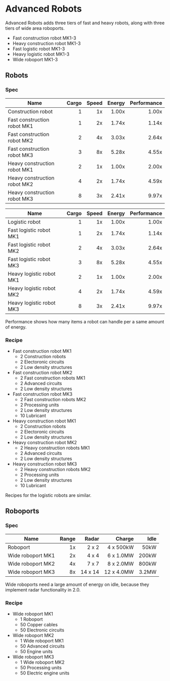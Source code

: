 # Advanced Robots
Advanced Robots adds three tiers of fast and heavy robots, along with three tiers of wide area roboports.

- Fast construction robot MK1-3
- Heavy construction robot MK1-3
- Fast logistic robot MK1-3
- Heavy logistic robot MK1-3
- Wide roboport MK1-3

## Robots

### Spec

| Name | Cargo | Speed | Energy | Performance |
| ---- | ----: | ----: | ----: | ----: |
| Construction robot | 1 | 1x  | 1.00x | 1.00x |
| Fast construction robot MK1  | 1 | 2x | 1.74x | 1.14x |
| Fast construction robot MK2  | 2 | 4x | 3.03x | 2.64x |
| Fast construction robot MK3  | 3 | 8x | 5.28x | 4.55x |
| Heavy construction robot MK1 | 2 | 1x | 1.00x | 2.00x |
| Heavy construction robot MK2 | 4 | 2x | 1.74x | 4.59x |
| Heavy construction robot MK3 | 8 | 3x | 2.41x | 9.97x |

| Name | Cargo | Speed | Energy | Performance |
| ---- | ----: | ----: | ----: | ----: |
| Logistic robot | 1 | 1x | 1.00x | 1.00x | 1.00x |
| Fast logistic robot MK1 | 1 | 2x | 1.74x | 1.14x |
| Fast logistic robot MK2 | 2 | 4x | 3.03x | 2.64x |
| Fast logistic robot MK3 | 3 | 8x | 5.28x | 4.55x |
| Heavy logistic robot MK1 | 2 | 1x | 1.00x | 2.00x |
| Heavy logistic robot MK2 | 4 | 2x | 1.74x | 4.59x |
| Heavy logistic robot MK3 | 8 | 3x | 2.41x | 9.97x |

Performance shows how many items a robot can handle per a same amount of energy.

### Recipe

- Fast construction robot MK1
    - 2 Construction robots
    - 2 Electoronic circuits
    - 2 Low density structures
- Fast construction robot MK2
    - 2 Fast construction robots MK1
    - 2 Advanced circuits
    - 2 Low density structures
- Fast construction robot MK3
    - 2 Fast construction robots MK2
    - 2 Processing units
    - 2 Low density structures
    - 10 Lubricant
- Heavy construction robot MK1
    - 2 Construction robots
    - 2 Electoronic circuits
    - 2 Low density structures
- Heavy construction robot MK2
    - 2 Heavy construction robots MK1
    - 2 Advanced circuits
    - 2 Low density structures
- Heavy construction robot MK3
    - 2 Heavy construction robots MK2
    - 2 Processing units
    - 2 Low density structures
    - 10 Lubricant

Recipes for the logistic robots are similar.

## Roboports

### Spec

| Name | Range | Radar | Charge | Idle |
| ---- | ----: | ----: | ----: | ----: |
| Roboport | 1x | 2 x 2 | 4 x 500kW | 50kW |
| Wide roboport MK1 | 2x | 4 x 4 | 6 x 1.0MW | 200kW |
| Wide roboport MK2 | 4x | 7 x 7 | 8 x 2.0MW | 800kW |
| Wide roboport MK3 | 8x | 14 x 14 | 12 x 4.0MW | 3.2MW |

Wide roboports need a large amount of energy on idle, because they implement radar functionality in 2.0.

### Recipe

- Wide roboport MK1
    - 1 Roboport
    - 50 Copper cables
    - 50 Electronic circuits
- Wide roboport MK2
    - 1 Wide roboport MK1
    - 50 Advanced circuits
    - 50 Engine units
- Wide roboport MK3
    - 1 Wide roboport MK2
    - 50 Processing units
    - 50 Electric engine units
